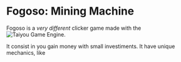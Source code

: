 # Fogoso: Mining Machine
Fogoso is a *very different* clicker game made with the ![Taiyou Game Engine](https://github.com/aragubas/taiyou-game-engine).

It consist in you gain money with small investiments.
It have unique mechanics, like 
